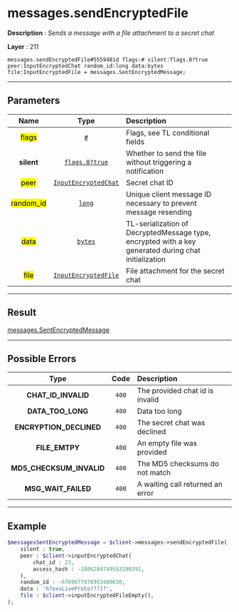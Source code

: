 # messages.sendEncryptedFile

**Description** : *Sends a message with a file attachment to a secret chat*

**Layer** : 211

```tl
messages.sendEncryptedFile#5559481d flags:# silent:flags.0?true peer:InputEncryptedChat random_id:long data:bytes file:InputEncryptedFile = messages.SentEncryptedMessage;
```

---

## Parameters

| Name | Type | Description |
| :---: | :---: | :--- |
| <mark>flags</mark> | [`#`](type/#) | Flags, see TL conditional fields |
| **silent** | [`flags.0?true`](type/true) | Whether to send the file without triggering a notification |
| <mark>peer</mark> | [`InputEncryptedChat`](type/InputEncryptedChat) | Secret chat ID |
| <mark>random_id</mark> | [`long`](type/long) | Unique client message ID necessary to prevent message resending |
| <mark>data</mark> | [`bytes`](type/bytes) | TL-serialization of DecryptedMessage type, encrypted with a key generated during chat initialization |
| <mark>file</mark> | [`InputEncryptedFile`](type/InputEncryptedFile) | File attachment for the secret chat |

---

## Result

[messages.SentEncryptedMessage](type/messages.SentEncryptedMessage)

---

## Possible Errors

| Type | Code | Description |
| :---: | :---: | :--- |
| **CHAT_ID_INVALID** | `400` | The provided chat id is invalid |
| **DATA_TOO_LONG** | `400` | Data too long |
| **ENCRYPTION_DECLINED** | `400` | The secret chat was declined |
| **FILE_EMTPY** | `400` | An empty file was provided |
| **MD5_CHECKSUM_INVALID** | `400` | The MD5 checksums do not match |
| **MSG_WAIT_FAILED** | `400` | A waiting call returned an error |

---

## Example

```php
$messagesSentEncryptedMessage = $client->messages->sendEncryptedFile(
	silent : true,
	peer : $client->inputEncryptedChat(
		chat_id : 23,
		access_hash : -1806284749553190391,
	),
	random_id : -6769677476953480610,
	data : 'h?oxvLiveProto???]?',
	file : $client->inputEncryptedFileEmpty(),
);
```